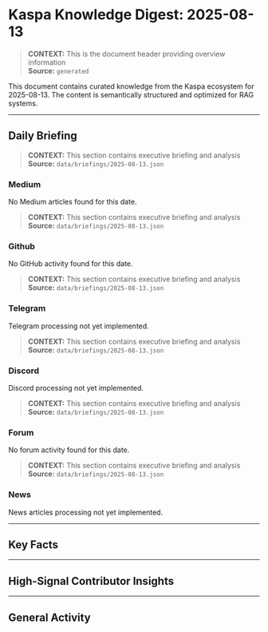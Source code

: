 # Kaspa Knowledge Digest: 2025-08-13

> **CONTEXT:** This is the document header providing overview information  
> **Source:** `generated`

This document contains curated knowledge from the Kaspa ecosystem
for 2025-08-13. The content is semantically structured and optimized
for RAG systems.

---

## Daily Briefing

> **CONTEXT:** This section contains executive briefing and analysis  
> **Source:** `data/briefings/2025-08-13.json`

### Medium

No Medium articles found for this date.

> **CONTEXT:** This section contains executive briefing and analysis  
> **Source:** `data/briefings/2025-08-13.json`

### Github

No GitHub activity found for this date.

> **CONTEXT:** This section contains executive briefing and analysis  
> **Source:** `data/briefings/2025-08-13.json`

### Telegram

Telegram processing not yet implemented.

> **CONTEXT:** This section contains executive briefing and analysis  
> **Source:** `data/briefings/2025-08-13.json`

### Discord

Discord processing not yet implemented.

> **CONTEXT:** This section contains executive briefing and analysis  
> **Source:** `data/briefings/2025-08-13.json`

### Forum

No forum activity found for this date.

> **CONTEXT:** This section contains executive briefing and analysis  
> **Source:** `data/briefings/2025-08-13.json`

### News

News articles processing not yet implemented.

---

## Key Facts



---

## High-Signal Contributor Insights



---

## General Activity


